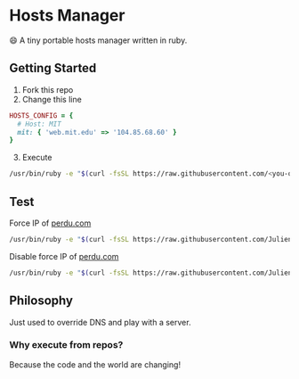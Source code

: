 # Hosts Manager

:smile: A tiny portable hosts manager written in ruby.

## Getting Started

1. Fork this repo
2. Change this line

  ```ruby
  HOSTS_CONFIG = {
    # Host: MIT
    mit: { 'web.mit.edu' => '104.85.68.60' }
  }
  ```

3. Execute

  ```bash
  /usr/bin/ruby -e "$(curl -fsSL https://raw.githubusercontent.com/<you-or-your-organisation>/hostsmanager/master/hostsmanager.rb)" enable mit
  ```

## Test

Force IP of [perdu.com]()
```bash
/usr/bin/ruby -e "$(curl -fsSL https://raw.githubusercontent.com/JulienBreux/hostsmanager/master/hostsmanager.rb)" enable perdu
```

Disable force IP of [perdu.com]()

```bash
/usr/bin/ruby -e "$(curl -fsSL https://raw.githubusercontent.com/JulienBreux/hostsmanager/master/hostsmanager.rb)" disable perdu
```

## Philosophy
  
Just used to override DNS and play with a server.

### Why execute from repos?

Because the code and the world are changing!
